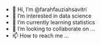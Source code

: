 - 👋 Hi, I’m @farahfauziahsavitri
- 👀 I’m interested in data science
- 🌱 I’m currently learning statistics
- 💞️ I’m looking to collaborate on ...
- 📫 How to reach me ...

<!---
farahfauziahsavitri/farahfauziahsavitri is a ✨ special ✨ repository because its `README.md` (this file) appears on your GitHub profile.
You can click the Preview link to take a look at your changes.
--->

